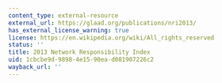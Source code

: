 ```yaml
---
content_type: external-resource
external_url: https://glaad.org/publications/nri2013/
has_external_license_warning: true
license: https://en.wikipedia.org/wiki/All_rights_reserved
status: ''
title: 2013 Network Responsibility Index
uid: 1cbcbe9d-9898-4e15-90ea-d081907226c2
wayback_url: ''
---
```


